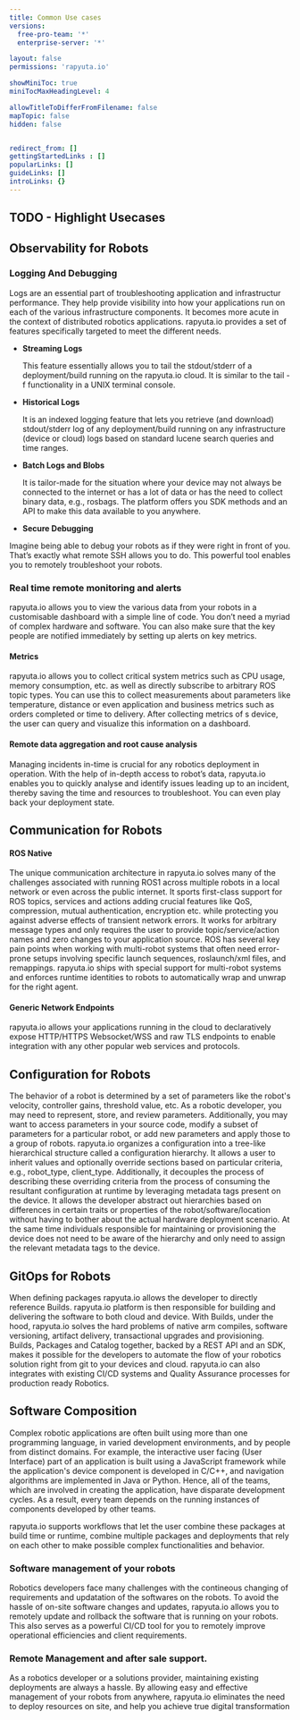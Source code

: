 ```yaml
---
title: Common Use cases
versions:
  free-pro-team: '*'
  enterprise-server: '*'

layout: false
permissions: 'rapyuta.io'

showMiniToc: true
miniTocMaxHeadingLevel: 4

allowTitleToDifferFromFilename: false
mapTopic: false
hidden: false


redirect_from: []
gettingStartedLinks : []
popularLinks: []
guideLinks: []
introLinks: {}
---
```


## TODO - Highlight Usecases

## Observability for Robots

### Logging And Debugging

Logs are an essential part of troubleshooting application and infrastructur performance. They help provide visibility into how your applications run on each of the various infrastructure components. It becomes more acute in the context of distributed robotics applications. rapyuta.io provides a set of features specifically targeted to meet the different needs.

* **Streaming Logs**        

  This feature essentially allows you to tail the stdout/stderr of a deployment/build running on the rapyuta.io cloud. It is similar to the tail -f functionality in a UNIX terminal console.

* **Historical Logs**    

  It is an indexed logging feature that lets you retrieve (and download) stdout/stderr log of any deployment/build running on any infrastructure (device or cloud) logs based on standard lucene search queries and time ranges.

* **Batch Logs and Blobs**    

  It is tailor-made for the situation where your device may not always be connected to the internet or has a lot of data or has the need to collect binary data, e.g., rosbags. The platform offers you SDK methods and an API to make this data available to you anywhere.

* **Secure Debugging**

Imagine being able to debug your robots as if they were right in front of you.  That’s exactly what remote SSH allows you to do. This powerful tool enables you to remotely troubleshoot your robots.


### Real time remote monitoring and alerts

rapyuta.io allows you to view the various data from your robots in a customisable dashboard with a simple line of code. You don’t need a myriad of complex hardware and software. You can also make sure that the key people are notified immediately by setting up alerts on key metrics.



#### Metrics

rapyuta.io allows you to collect critical system metrics such as CPU usage, memory consumption, etc. as well as directly subscribe to arbitrary ROS topic types. You can use this to collect measurements about parameters like temperature, distance or even application and business metrics such as orders completed or time to delivery.
After collecting metrics of s device, the user can query and visualize this information on a dashboard.

#### Remote data aggregation and root cause analysis

Managing incidents in-time is crucial for any robotics deployment in operation. With the help of in-depth access to robot’s data, rapyuta.io enables you to quickly analyse and identify issues leading up to an incident, thereby saving the time and resources to troubleshoot. You can even play back your deployment state.



## Communication for Robots

#### ROS Native

The unique communication architecture in rapyuta.io solves many of the challenges associated with running ROS1 across multiple robots in a local network or even across the public internet. It sports first-class support for ROS topics, services and actions
adding crucial features like QoS, compression, mutual authentication, encryption etc. while protecting you against adverse effects of transient network errors. It works for arbitrary message types and only requires the user to provide topic/service/action names and zero changes to your application source. ROS has several key pain points when working with multi-robot systems that often need error-prone setups involving specific
launch sequences, roslaunch/xml files, and remappings. rapyuta.io ships with special support for multi-robot systems and enforces runtime identities to robots to automatically wrap and unwrap for the right agent.


#### Generic Network Endpoints

rapyuta.io allows your applications running in the cloud to declaratively expose HTTP/HTTPS Websocket/WSS and raw TLS endpoints to enable integration with any other popular web services and protocols.


## Configuration for Robots

The behavior of a robot is determined by a set of parameters like the robot's velocity, controller gains, threshold value, etc. As a robotic developer, you may need to represent, store, and review parameters. Additionally, you may want to access parameters in your source code, modify a subset of parameters for a particular robot,
or add new parameters and apply those to a group of robots. rapyuta.io organizes a configuration into a tree-like hierarchical structure called a configuration hierarchy. It allows a user to inherit values and optionally override sections based on particular criteria, e.g., robot_type, client_type. Additionally, it decouples the process of describing these overriding criteria from the process of consuming the resultant configuration at runtime by leveraging metadata tags present on the device. It allows the developer abstract out hierarchies based on differences in certain traits or properties of the robot/software/location without having to bother about the actual
hardware deployment scenario. At the same time individuals responsible for maintaining or provisioning the device does not need to be aware of the hierarchy and only need to assign the relevant metadata tags to the device.



## GitOps for Robots

When defining packages rapyuta.io allows the developer to directly reference Builds. rapyuta.io platform is then responsible for building and delivering the software to both cloud and device. With Builds, under the hood, rapyuta.io solves the hard problems of native arm compiles, software versioning, artifact delivery, transactional
upgrades and provisioning. Builds, Packages and Catalog together, backed by a REST API and an SDK, makes it possible for the developers to automate the flow of your robotics solution right from git to your devices and cloud. rapyuta.io can also integrates with existing CI/CD systems and Quality Assurance processes for production ready Robotics.



## Software Composition

Complex robotic applications are often built using more than one programming language, in varied development environments, and by people from distinct domains. For example, the interactive user facing (User Interface) part of an application is built using a JavaScript framework while the application's device component is developed in C/C++, and navigation algorithms are implemented in Java or Python. Hence, all of the teams, which are involved in creating the application, have disparate development cycles. As a result, every team depends on the running instances of components developed
by other teams.

rapyuta.io supports workflows that let the user combine these packages at build time or runtime, combine multiple packages and deployments that rely on each other to make possible complex functionalities and behavior.

### Software management of your robots

Robotics developers face many challenges with the contineous changing of requirements  and updatation of the softwares on the robots. To avoid the hassle of on-site software changes and updates, rapyuta.io allows you to remotely update and rollback the software that is running on your robots. This also serves as a powerful CI/CD tool for you to remotely improve operational efficiencies and client requirements.

###  Remote Management and after sale support.

As a robotics developer or a solutions provider, maintaining existing deployments are always a hassle. By allowing easy and effective management of your robots from anywhere, rapyuta.io eliminates the need to deploy resources on site, and help you achieve true digital transformation

